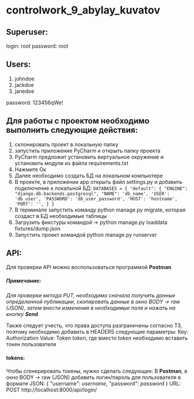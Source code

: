 # controlwork_9_abylay_kuvatov

## Superuser:
login: root
password: root

## Users:
1. johndoe
2. jackdoe
3. janedoe

password: 123456qWe!

## Для работы с проектом необходимо выполнить следующие действия:
1. склонировать проект в локальную папку
2. запустить приложение PyCharm и открыть папку проекта
3. PyCharm предложит установить виртуальное окружение и установить модули из файла requirements.txt
4. Нажмите Ок
5. Далее необходимо создать БД на локальном компьютере
6. В проекте, в приложении app открыть файл settings.py и добавить подключение к локальной БД:
`DATABASES = {
    "default": {
        "ENGINE": "django.db.backends.postgresql",
        "NAME": 'db_name',
        'USER': 'db_user',
        'PASSWORD': 'db_user_password',
        'HOST': 'hostname',
        'PORT': '',
    }
}`
7. В терминале запустить команду python manage.py migrate, которая создаст в БД необходимые таблицы
8. Загрузить фикстуры командой -> python manage.py loaddata fixtures/dump.json
9. Запустить проект командой python manage.py runserver


## API:

Для проверки API можно воспользоваться программой **Postman**
##### Примечание: 
_Для проверки метода PUT, необходимо сначала получить данные определенной публикации, скопировать данные в окно BODY -> raw (JSON), затем внести изменения в необходимые поля и нажать на кнопку **Send**_

Также следует учесть, что права доступа разграничены согласно ТЗ, поэтому необходимо добавить в HEADERS следующие параметры: 
Key: Authorization
Value: Token _token_, где вместо _token_ необходимо вставить токен пользователя

#### tokens:

Чтобы сгенерировать токены, нужно сделать следующее:
В **Postman**, в окно BODY -> raw (JSON) добавить логин/пароль для пользователя в формате JSON:
{
    "username": _username_,
    "password": _password_
}
URL: POST http://localhost:8000/api/login/
